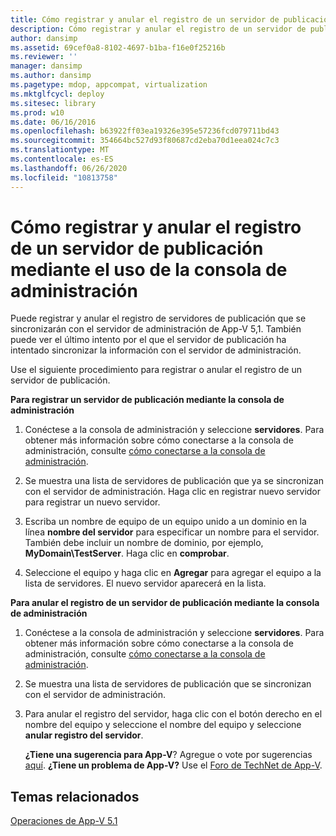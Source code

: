 ```yaml
---
title: Cómo registrar y anular el registro de un servidor de publicación mediante el uso de la consola de administración
description: Cómo registrar y anular el registro de un servidor de publicación mediante el uso de la consola de administración
author: dansimp
ms.assetid: 69cef0a8-8102-4697-b1ba-f16e0f25216b
ms.reviewer: ''
manager: dansimp
ms.author: dansimp
ms.pagetype: mdop, appcompat, virtualization
ms.mktglfcycl: deploy
ms.sitesec: library
ms.prod: w10
ms.date: 06/16/2016
ms.openlocfilehash: b63922ff03ea19326e395e57236fcd079711bd43
ms.sourcegitcommit: 354664bc527d93f80687cd2eba70d1eea024c7c3
ms.translationtype: MT
ms.contentlocale: es-ES
ms.lasthandoff: 06/26/2020
ms.locfileid: "10813758"
---
```

# Cómo registrar y anular el registro de un servidor de publicación mediante el uso de la consola de administración


Puede registrar y anular el registro de servidores de publicación que se sincronizarán con el servidor de administración de App-V 5,1. También puede ver el último intento por el que el servidor de publicación ha intentado sincronizar la información con el servidor de administración.

Use el siguiente procedimiento para registrar o anular el registro de un servidor de publicación.

**Para registrar un servidor de publicación mediante la consola de administración**

1.  Conéctese a la consola de administración y seleccione **servidores**. Para obtener más información sobre cómo conectarse a la consola de administración, consulte [cómo conectarse a la consola de administración](how-to-connect-to-the-management-console-51.md).

2.  Se muestra una lista de servidores de publicación que ya se sincronizan con el servidor de administración. Haga clic en registrar nuevo servidor para registrar un nuevo servidor.

3.  Escriba un nombre de equipo de un equipo unido a un dominio en la línea **nombre del servidor** para especificar un nombre para el servidor. También debe incluir un nombre de dominio, por ejemplo, **MyDomain\\TestServer**. Haga clic en **comprobar**.

4.  Seleccione el equipo y haga clic en **Agregar** para agregar el equipo a la lista de servidores. El nuevo servidor aparecerá en la lista.

**Para anular el registro de un servidor de publicación mediante la consola de administración**

1.  Conéctese a la consola de administración y seleccione **servidores**. Para obtener más información sobre cómo conectarse a la consola de administración, consulte [cómo conectarse a la consola de administración](how-to-connect-to-the-management-console-51.md).

2.  Se muestra una lista de servidores de publicación que se sincronizan con el servidor de administración.

3.  Para anular el registro del servidor, haga clic con el botón derecho en el nombre del equipo y seleccione el nombre del equipo y seleccione **anular registro del servidor**.

    **¿Tiene una sugerencia para App-V**? Agregue o vote por sugerencias [aquí](http://appv.uservoice.com/forums/280448-microsoft-application-virtualization). **¿Tiene un problema de App-V?** Use el [Foro de TechNet de App-V](https://social.technet.microsoft.com/Forums/home?forum=mdopappv).

## Temas relacionados


[Operaciones de App-V 5.1](operations-for-app-v-51.md)

 

 





